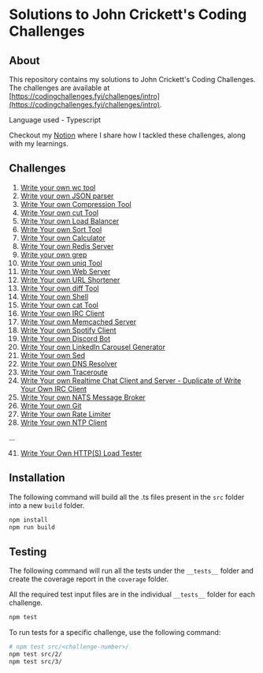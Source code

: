 # Solutions to John Crickett's Coding Challenges

## About

This repository contains my solutions to John Crickett's Coding Challenges. The challenges are available at [https://codingchallenges.fyi/challenges/intro](https://codingchallenges.fyi/challenges/intro).

Language used - Typescript

Checkout my [Notion](https://mohitjain.notion.site/Coding-Challenges-af9b8197a438447e9b455ab9e010f9a2?pvs=4) where I share how I tackled these challenges, along with my learnings.

## Challenges

1. [Write your own wc tool](src/1/)
2. [Write your own JSON parser](src/2/)
3. [Write Your own Compression Tool](src/3/)
4. [Write Your own cut Tool](src/4/)
5. [Write Your own Load Balancer](src/5/)
6. [Write Your own Sort Tool](src/6/)
7. [Write Your own Calculator](src/7/)
8. [Write Your own Redis Server](src/8/)
9. [Write your own grep](src/9/)
10. [Write Your own uniq Tool](src/10/)
11. [Write Your own Web Server](src/11/)
12. [Write Your own URL Shortener](https://github.com/jainmohit2001/short-url)
13. [Write Your own diff Tool](src/13/)
14. [Write Your own Shell](src/14/)
15. [Write Your own cat Tool](src/15/)
16. [Write Your own IRC Client](src/16/)
17. [Write Your own Memcached Server](src/17/)
18. [Write Your own Spotify Client](https://github.com/jainmohit2001/spotify-client)
19. [Write Your own Discord Bot](src/19/)
20. [Write Your own LinkedIn Carousel Generator](https://github.com/jainmohit2001/carousel-gen)
21. [Write Your own Sed](src/21/)
22. [Write Your own DNS Resolver](src/22/)
23. [Write Your own Traceroute](src/23/)
24. [Write Your own Realtime Chat Client and Server - Duplicate of Write Your Own IRC Client](src/16/)
25. [Write Your own NATS Message Broker](src/25/)
26. [Write Your own Git](src/26/)
27. [Write Your own Rate Limiter](src/27/)
28. [Write Your own NTP Client](src/28/)

...

41. [Write Your Own HTTP(S) Load Tester](src/41/)

## Installation

The following command will build all the .ts files present in the `src` folder into a new `build` folder.

```bash
npm install
npm run build
```

## Testing

The following command will run all the tests under the `__tests__` folder and create the coverage report in the `coverage` folder.

All the required test input files are in the individual `__tests__` folder for each challenge.

```bash
npm test
```

To run tests for a specific challenge, use the following command:

```bash
# npm test src/<challenge-number>/
npm test src/2/
npm test src/3/
```
